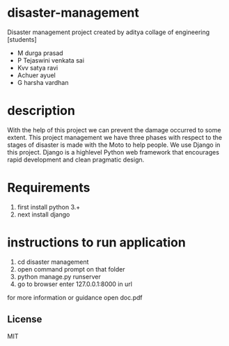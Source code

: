 # disaster-management
Disaster management project  created by aditya collage of engineering [students]
- M durga prasad
- P Tejaswini venkata sai
- Kvv satya ravi
- Achuer ayuel
- G harsha vardhan

# description
With the help of this project we can prevent the damage occurred to some extent.
This project management we have three phases with respect to the stages of disaster is
made with the Moto to help people. We use Django in this project. Django is a highlevel Python web framework that encourages rapid development and clean pragmatic
design.

# Requirements 
1) first install python 3.+
2) next install django 

# instructions to run application
1) cd disaster management
2) open command prompt on that folder
3) python manage.py runserver
4) go to browser enter 127.0.0.1:8000 in url 

for more information or guidance open doc.pdf


License
----

MIT

